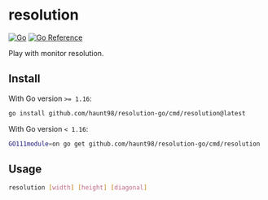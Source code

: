 # resolution

[![Go](https://github.com/haunt98/resolution-go/workflows/Go/badge.svg?branch=main)](https://github.com/actions/setup-go)
[![Go Reference](https://pkg.go.dev/badge/github.com/haunt98/resolution-go.svg)](https://pkg.go.dev/github.com/haunt98/resolution-go)

Play with monitor resolution.

## Install

With Go version `>= 1.16`:

```sh
go install github.com/haunt98/resolution-go/cmd/resolution@latest
```

With Go version `< 1.16`:

```sh
GO111module=on go get github.com/haunt98/resolution-go/cmd/resolution
```

## Usage

```sh
resolution [width] [height] [diagonal]
```
